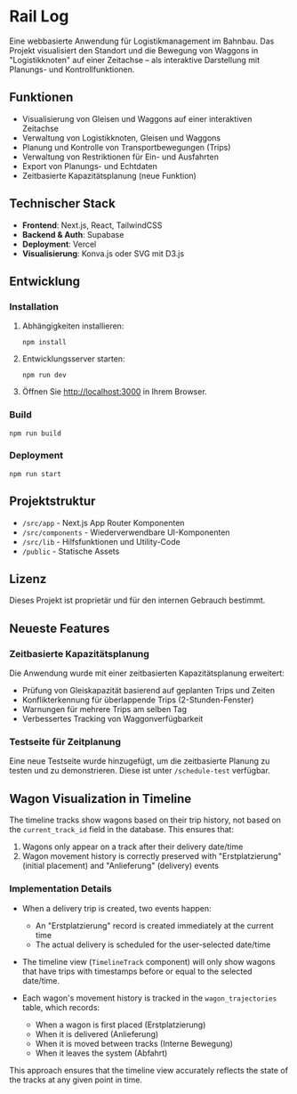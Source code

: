 # Rail Log

Eine webbasierte Anwendung für Logistikmanagement im Bahnbau. Das Projekt visualisiert den Standort und die Bewegung von Waggons in "Logistikknoten" auf einer Zeitachse – als interaktive Darstellung mit Planungs- und Kontrollfunktionen.

## Funktionen

- Visualisierung von Gleisen und Waggons auf einer interaktiven Zeitachse
- Verwaltung von Logistikknoten, Gleisen und Waggons
- Planung und Kontrolle von Transportbewegungen (Trips)
- Verwaltung von Restriktionen für Ein- und Ausfahrten
- Export von Planungs- und Echtdaten
- Zeitbasierte Kapazitätsplanung (neue Funktion)

## Technischer Stack

- **Frontend**: Next.js, React, TailwindCSS
- **Backend & Auth**: Supabase
- **Deployment**: Vercel
- **Visualisierung**: Konva.js oder SVG mit D3.js

## Entwicklung

### Installation

1. Abhängigkeiten installieren:
   ```
   npm install
   ```

2. Entwicklungsserver starten:
   ```
   npm run dev
   ```

3. Öffnen Sie [http://localhost:3000](http://localhost:3000) in Ihrem Browser.

### Build

```
npm run build
```

### Deployment

```
npm run start
```

## Projektstruktur

- `/src/app` - Next.js App Router Komponenten
- `/src/components` - Wiederverwendbare UI-Komponenten
- `/src/lib` - Hilfsfunktionen und Utility-Code
- `/public` - Statische Assets

## Lizenz

Dieses Projekt ist proprietär und für den internen Gebrauch bestimmt.

## Neueste Features

### Zeitbasierte Kapazitätsplanung

Die Anwendung wurde mit einer zeitbasierten Kapazitätsplanung erweitert:

- Prüfung von Gleiskapazität basierend auf geplanten Trips und Zeiten
- Konflikterkennung für überlappende Trips (2-Stunden-Fenster)
- Warnungen für mehrere Trips am selben Tag
- Verbessertes Tracking von Waggonverfügbarkeit

### Testseite für Zeitplanung

Eine neue Testseite wurde hinzugefügt, um die zeitbasierte Planung zu testen und zu demonstrieren.
Diese ist unter `/schedule-test` verfügbar.

## Wagon Visualization in Timeline

The timeline tracks show wagons based on their trip history, not based on the `current_track_id` field in the database. This ensures that:

1. Wagons only appear on a track after their delivery date/time
2. Wagon movement history is correctly preserved with "Erstplatzierung" (initial placement) and "Anlieferung" (delivery) events

### Implementation Details

- When a delivery trip is created, two events happen:
  - An "Erstplatzierung" record is created immediately at the current time
  - The actual delivery is scheduled for the user-selected date/time
  
- The timeline view (`TimelineTrack` component) will only show wagons that have trips with timestamps before or equal to the selected date/time.

- Each wagon's movement history is tracked in the `wagon_trajectories` table, which records:
  - When a wagon is first placed (Erstplatzierung)
  - When it is delivered (Anlieferung)
  - When it is moved between tracks (Interne Bewegung)
  - When it leaves the system (Abfahrt)

This approach ensures that the timeline view accurately reflects the state of the tracks at any given point in time. 